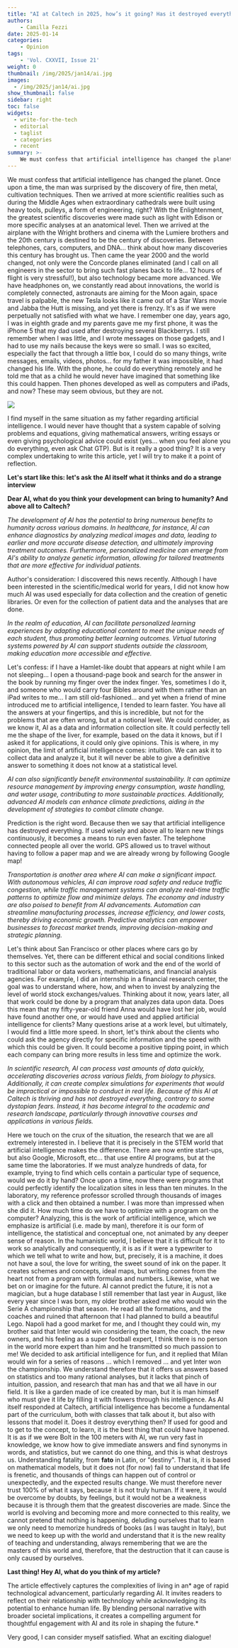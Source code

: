 ```yaml
---
title: "AI at Caltech in 2025, how’s it going? Has it destroyed everything?"
authors: 
    - Camilla Fezzi
date: 2025-01-14
categories:
    - Opinion
tags:
    - 'Vol. CXXVII, Issue 21'
weight: 0
thumbnail: /img/2025/jan14/ai.jpg
images:
  - /img/2025/jan14/ai.jpg
show_thumbnail: false
sidebar: right
toc: false
widgets:
  - write-for-the-tech
  - editorial
  - taglist
  - categories
  - recent
summary: >-
    We must confess that artificial intelligence has changed the planet. Once upon a time, the man was surprised by the discovery of fire, then metal, cultivation techniques. Then we arrived at more scientific realities such as during the Middle Ages when extraordinary cathedrals were built using heavy tools, pulleys, a form of engineering, right? With the Enlightenment, the greatest scientific discoveries were made such as light with Edison or more specific analyses at an anatomical level. 
---
```



We must confess that artificial intelligence has changed the planet. Once upon a time, the man was surprised by the discovery of fire, then metal, cultivation techniques. Then we arrived at more scientific realities such as during the Middle Ages when extraordinary cathedrals were built using heavy tools, pulleys, a form of engineering, right? With the Enlightenment, the greatest scientific discoveries were made such as light with Edison or more specific analyses at an anatomical level. Then we arrived at the airplane with the Wright brothers and cinema with the Lumiere brothers and the 20th century is destined to be the century of discoveries. Between telephones, cars, computers, and DNA… think about how many discoveries this century has brought us. Then came the year 2000 and the world changed, not only were the Concorde planes eliminated (and I call on all engineers in the sector to bring such fast planes back to life… 12 hours of flight is very stressful!), but also technology became more advanced. We have headphones on, we constantly read about innovations, the world is completely connected, astronauts are aiming for the Moon again, space travel is palpable, the new Tesla looks like it came out of a Star Wars movie and Jabba the Hutt is missing, and yet there is frenzy. It's as if we were perpetually not satisfied with what we have. I remember one day, years ago, I was in eighth grade and my parents gave me my first phone, it was the iPhone 5 that my dad used after destroying several Blackberrys. I still remember when I was little, and I wrote messages on those gadgets, and I had to use my nails because the keys were so small. I was so excited, especially the fact that through a little box, I could do so many things, write messages, emails, videos, photos... for my father it was impossible, it had changed his life. With the phone, he could do everything remotely and he told me that as a child he would never have imagined that something like this could happen. Then phones developed as well as computers and iPads, and now? These may seem obvious, but they are not.

  ![](/img/2025/jan14/ai.jpg)

I find myself in the same situation as my father regarding artificial intelligence. I would never have thought that a system capable of solving problems and equations, giving mathematical answers, writing essays or even giving psychological advice could exist (yes... when you feel alone you do everything, even ask Chat GTP). But is it really a good thing? It is a very complex undertaking to write this article, yet I will try to make it a point of reflection.

**Let's start like this: let's ask the AI ​​itself what it thinks and do a strange interview**

**Dear AI, what do you think your development can bring to humanity? And above all to Caltech?**

*The development of AI has the potential to bring numerous benefits to humanity across various domains. In healthcare, for instance, AI can enhance diagnostics by analyzing medical images and data, leading to earlier and more accurate disease detection, and ultimately improving treatment outcomes. Furthermore, personalized medicine can emerge from AI's ability to analyze genetic information, allowing for tailored treatments that are more effective for individual patients.*

Author's consideration: I discovered this news recently. Although I have been interested in the scientific/medical world for years, I did not know how much AI was used especially for data collection and the creation of genetic libraries. Or even for the collection of patient data and the analyses that are done.

*In the realm of education, AI can facilitate personalized learning experiences by adapting educational content to meet the unique needs of each student, thus promoting better learning outcomes. Virtual tutoring systems powered by AI can support students outside the classroom, making education more accessible and effective.*

Let's confess: if I have a Hamlet-like doubt that appears at night while I am not sleeping... I open a thousand-page book and search for the answer in the book by running my finger over the index finger. Yes, sometimes I do it, and someone who would carry four Bibles around with them rather than an iPad writes to me... I am still old-fashioned... and yet when a friend of mine introduced me to artificial intelligence, I tended to learn faster. You have all the answers at your fingertips, and this is incredible, but not for the problems that are often wrong, but at a notional level. We could consider, as we know it, AI as a data and information collection site. It could perfectly tell me the shape of the liver, for example, based on the data it knows, but if I asked it for applications, it could only give opinions. This is where, in my opinion, the limit of artificial intelligence comes: intuition. We can ask it to collect data and analyze it, but it will never be able to give a definitive answer to something it does not know at a statistical level.

*AI can also significantly benefit environmental sustainability. It can optimize resource management by improving energy consumption, waste handling, and water usage, contributing to more sustainable practices. Additionally, advanced AI models can enhance climate predictions, aiding in the development of strategies to combat climate change.*

Prediction is the right word. Because then we say that artificial intelligence has destroyed everything. If used wisely and above all to learn new things continuously, it becomes a means to run even faster. The telephone connected people all over the world. GPS allowed us to travel without having to follow a paper map and we are already wrong by following Google map!

*Transportation is another area where AI can make a significant impact. With autonomous vehicles, AI can improve road safety and reduce traffic congestion, while traffic management systems can analyze real-time traffic patterns to optimize flow and minimize delays. The economy and industry are also poised to benefit from AI advancements. Automation can streamline manufacturing processes, increase efficiency, and lower costs, thereby driving economic growth. Predictive analytics can empower businesses to forecast market trends, improving decision-making and strategic planning.*

Let's think about San Francisco or other places where cars go by themselves. Yet, there can be different ethical and social conditions linked to this sector such as the automation of work and the end of the world of traditional labor or data workers, mathematicians, and financial analysis agencies. For example, I did an internship in a financial research center, the goal was to understand where, how, and when to invest by analyzing the level of world stock exchanges/values. Thinking about it now, years later, all that work could be done by a program that analyzes data upon data. Does this mean that my fifty-year-old friend Anna would have lost her job, would have found another one, or would have used and applied artificial intelligence for clients? Many questions arise at a work level, but ultimately, I would find a little more speed. In short, let's think about the clients who could ask the agency directly for specific information and the speed with which this could be given. It could become a positive tipping point, in which each company can bring more results in less time and optimize the work. 

*In scientific research, AI can process vast amounts of data quickly, accelerating discoveries across various fields, from biology to physics. Additionally, it can create complex simulations for experiments that would be impractical or impossible to conduct in real life. Because of this AI at Caltech is thriving and has not destroyed everything, contrary to some dystopian fears. Instead, it has become integral to the academic and research landscape, particularly through innovative courses and applications in various fields.*



Here we touch on the crux of the situation, the research that we are all extremely interested in. I believe that it is precisely in the STEM world that artificial intelligence makes the difference. There are now entire start-ups, but also Google, Microsoft, etc... that use entire AI programs, but at the same time the laboratories. If we must analyze hundreds of data, for example, trying to find which cells contain a particular type of sequence, would we do it by hand? Once upon a time, now there were programs that could perfectly identify the localization sites in less than ten minutes. In the laboratory, my reference professor scrolled through thousands of images with a click and then obtained a number. I was more than impressed when she did it. How much time do we have to optimize with a program on the computer? Analyzing, this is the work of artificial intelligence, which we emphasize is artificial (i.e. made by man), therefore it is our form of intelligence, the statistical and conceptual one, not animated by any deeper sense of reason. In the humanistic world, I believe that it is difficult for it to work so analytically and consequently, it is as if it were a typewriter to which we tell what to write and how, but, precisely, it is a machine, it does not have a soul, the love for writing, the sweet sound of ink on the paper. It creates schemes and concepts, ideal maps, but writing comes from the heart not from a program with formulas and numbers. Likewise, what we bet on or imagine for the future. AI cannot predict the future, it is not a magician, but a huge database I still remember that last year in August, like every year since I was born, my older brother asked me who would win the Serie A championship that season. He read all the formations, and the coaches and ruined that afternoon that I had planned to build a beautiful Lego. Napoli had a good market for me, and I thought they could win, my brother said that Inter would win considering the team, the coach, the new owners, and his feeling as a super football expert, I think there is no person in the world more expert than him and he transmitted so much passion to me! We decided to ask artificial intelligence for fun, and it replied that Milan would win for a series of reasons ... which I removed ... and yet Inter won the championship. We understand therefore that it offers us answers based on statistics and too many rational analyses, but it lacks that pinch of intuition, passion, and research that man has and that we all have in our field. It is like a garden made of ice created by man, but it is man himself who must give it life by filling it with flowers through his intelligence. As AI itself responded at Caltech, artificial intelligence has become a fundamental part of the curriculum, both with classes that talk about it, but also with lessons that model it. Does it destroy everything then? If used for good and to get to the concept, to learn, it is the best thing that could have happened. It is as if we were Bolt in the 100 meters with AI, we run very fast in knowledge, we know how to give immediate answers and find synonyms in words, and statistics, but we cannot do one thing, and this is what destroys us. Understanding fatality, from **fato** in Latin, or "destiny". That is, it is based on mathematical models, but it does not (for now) fail to understand that life is frenetic, and thousands of things can happen out of control or unexpectedly, and the expected results change. We must therefore never trust 100% of what it says, because it is not truly human. If it were, it would be overcome by doubts, by feelings, but it would not be a weakness because it is through them that the greatest discoveries are made. Since the world is evolving and becoming more and more connected to this reality, we cannot pretend that nothing is happening, deluding ourselves that to learn we only need to memorize hundreds of books (as I was taught in Italy), but we need to keep up with the world and understand that it is the new reality of teaching and understanding, always remembering that we are the masters of this world and, therefore, that the destruction that it can cause is only caused by ourselves.

**Last thing! Hey AI, what do you think of my article?**

The article effectively captures the complexities of living in an* age of rapid technological advancement, particularly regarding AI. It invites readers to reflect on their relationship with technology while acknowledging its potential to enhance human life. By blending personal narrative with broader societal implications, it creates a compelling argument for thoughtful engagement with AI and its role in shaping the future.*

Very good, I can consider myself satisfied. What an exciting dialogue!
